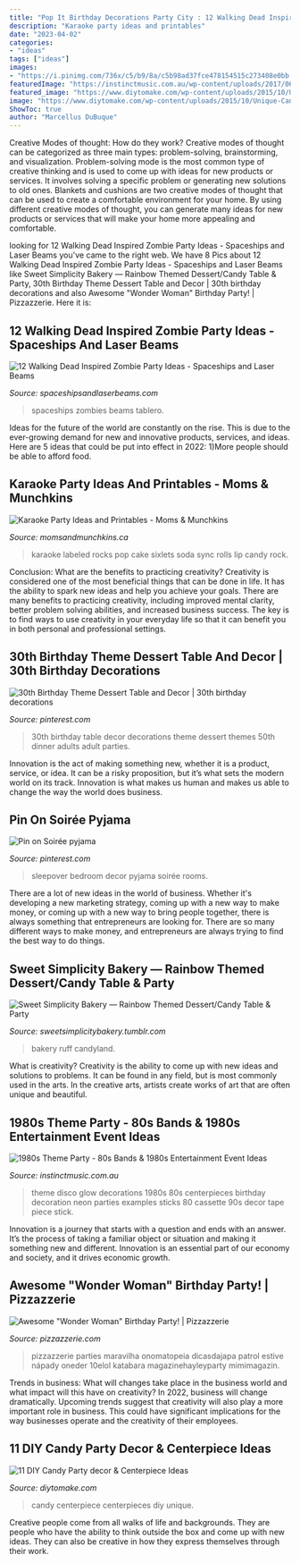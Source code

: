 ```yaml
---
title: "Pop It Birthday Decorations Party City : 12 Walking Dead Inspired Zombie Party Ideas"
description: "Karaoke party ideas and printables"
date: "2023-04-02"
categories:
- "ideas"
tags: ["ideas"]
images:
- "https://i.pinimg.com/736x/c5/b9/8a/c5b98ad37fce478154515c273408e0bb.jpg"
featuredImage: "https://instinctmusic.com.au/wp-content/uploads/2017/06/1980s-centre-piece-cassettes.jpg"
featured_image: "https://www.diytomake.com/wp-content/uploads/2015/10/Unique-Candy-Centerpieces.jpg"
image: "https://www.diytomake.com/wp-content/uploads/2015/10/Unique-Candy-Centerpieces.jpg"
ShowToc: true
author: "Marcellus DuBuque"
---
```



Creative Modes of thought: How do they work?
Creative modes of thought can be categorized as three main types: problem-solving, brainstorming, and visualization. Problem-solving mode is the most common type of creative thinking and is used to come up with ideas for new products or services. It involves solving a specific problem or generating new solutions to old ones.
Blankets and cushions are two creative modes of thought that can be used to create a comfortable environment for your home. By using different creative modes of thought, you can generate many ideas for new products or services that will make your home more appealing and comfortable.

	

		
looking for 12 Walking Dead Inspired Zombie Party Ideas - Spaceships and Laser Beams you've came to the right web. We have 8 Pics about 12 Walking Dead Inspired Zombie Party Ideas - Spaceships and Laser Beams like Sweet Simplicity Bakery — Rainbow Themed Dessert/Candy Table &amp; Party, 30th Birthday Theme Dessert Table and Decor | 30th birthday decorations and also Awesome &quot;Wonder Woman&quot; Birthday Party! | Pizzazzerie. Here it is:
		
    
## 12 Walking Dead Inspired Zombie Party Ideas - Spaceships And Laser Beams

<img loading=lazy src="https://spaceshipsandlaserbeams.com/wp-content/uploads/2015/09/walking-dead-zombie-party-ideas.jpg" onerror="this.onerror=null;this.src='https://tse4.mm.bing.net/th?id=OIP.XUBXeJwFo4yVO8kC4RzrMwHaLH&amp;pid=15.1';" alt="12 Walking Dead Inspired Zombie Party Ideas - Spaceships and Laser Beams">

_Source: spaceshipsandlaserbeams.com_

>spaceships zombies beams tablero. 

	

Ideas for the future of the world are constantly on the rise. This is due to the ever-growing demand for new and innovative products, services, and ideas. Here are 5 ideas that could be put into effect in 2022: 1)More people should be able to afford food. 

    
## Karaoke Party Ideas And Printables - Moms &amp; Munchkins

<img loading=lazy src="https://www.momsandmunchkins.ca/wp-content/uploads/2015/09/karaoke-party-ideas-7.jpg" onerror="this.onerror=null;this.src='https://tse3.mm.bing.net/th?id=OIP.ouEhs3sCO8_yV2U1nSsgGgHaKX&amp;pid=15.1';" alt="Karaoke Party Ideas and Printables - Moms &amp; Munchkins">

_Source: momsandmunchkins.ca_

>karaoke labeled rocks pop cake sixlets soda sync rolls lip candy rock. 

	

Conclusion: What are the benefits to practicing creativity?
Creativity is considered one of the most beneficial things that can be done in life. It has the ability to spark new ideas and help you achieve your goals. There are many benefits to practicing creativity, including improved mental clarity, better problem solving abilities, and increased business success. The key is to find ways to use creativity in your everyday life so that it can benefit you in both personal and professional settings.

    
## 30th Birthday Theme Dessert Table And Decor | 30th Birthday Decorations

<img loading=lazy src="https://i.pinimg.com/736x/b9/ae/85/b9ae850d0c19d7cc502f50bd344e42eb.jpg" onerror="this.onerror=null;this.src='https://tse3.mm.bing.net/th?id=OIP.PAGqEJnTlQDDFhuBVCsa6gHaIS&amp;pid=15.1';" alt="30th Birthday Theme Dessert Table and Decor | 30th birthday decorations">

_Source: pinterest.com_

>30th birthday table decor decorations theme dessert themes 50th dinner adults adult parties. 

	

Innovation is the act of making something new, whether it is a product, service, or idea. It can be a risky proposition, but it’s what sets the modern world on its track. Innovation is what makes us human and makes us able to change the way the world does business.

    
## Pin On Soirée Pyjama

<img loading=lazy src="https://i.pinimg.com/736x/c5/b9/8a/c5b98ad37fce478154515c273408e0bb.jpg" onerror="this.onerror=null;this.src='https://tse1.mm.bing.net/th?id=OIP._4WDK4sG4Pxtb3j69SeElQHaJ3&amp;pid=15.1';" alt="Pin on Soirée pyjama">

_Source: pinterest.com_

>sleepover bedroom decor pyjama soirée rooms. 

	

There are a lot of new ideas in the world of business. Whether it's developing a new marketing strategy, coming up with a new way to make money, or coming up with a new way to bring people together, there is always something that entrepreneurs are looking for. There are so many different ways to make money, and entrepreneurs are always trying to find the best way to do things.

    
## Sweet Simplicity Bakery — Rainbow Themed Dessert/Candy Table &amp; Party

<img loading=lazy src="https://64.media.tumblr.com/bafb43735748aaca41772e6f9895b62e/tumblr_nb6vq75F1K1ty8ibio6_r1_1280.jpg" onerror="this.onerror=null;this.src='https://tse4.mm.bing.net/th?id=OIP.gqSbsBIvpeOIPtMzaJrexwHaLL&amp;pid=15.1';" alt="Sweet Simplicity Bakery — Rainbow Themed Dessert/Candy Table &amp; Party">

_Source: sweetsimplicitybakery.tumblr.com_

>bakery ruff candyland. 

	

What is creativity?
Creativity is the ability to come up with new ideas and solutions to problems. It can be found in any field, but is most commonly used in the arts. In the creative arts, artists create works of art that are often unique and beautiful.

    
## 1980s Theme Party - 80s Bands &amp; 1980s Entertainment Event Ideas

<img loading=lazy src="https://instinctmusic.com.au/wp-content/uploads/2017/06/1980s-centre-piece-cassettes.jpg" onerror="this.onerror=null;this.src='https://tse3.mm.bing.net/th?id=OIP.8kh7wGiDsmgtv9XrFBng1wHaLH&amp;pid=15.1';" alt="1980s Theme Party - 80s Bands &amp; 1980s Entertainment Event Ideas">

_Source: instinctmusic.com.au_

>theme disco glow decorations 1980s 80s centerpieces birthday decoration neon parties examples sticks 80 cassette 90s decor tape piece stick. 

	

Innovation is a journey that starts with a question and ends with an answer. It’s the process of taking a familiar object or situation and making it something new and different. Innovation is an essential part of our economy and society, and it drives economic growth.

    
## Awesome &quot;Wonder Woman&quot; Birthday Party! | Pizzazzerie

<img loading=lazy src="https://pizzazzerie.com/wp-content/uploads/2013/03/wonder-woman-4.jpg" onerror="this.onerror=null;this.src='https://tse2.mm.bing.net/th?id=OIP.gV1QZsmbhwcCMkEe_sAmNQHaHa&amp;pid=15.1';" alt="Awesome &quot;Wonder Woman&quot; Birthday Party! | Pizzazzerie">

_Source: pizzazzerie.com_

>pizzazzerie parties maravilha onomatopeia dicasdajapa patrol estive nápady oneder 10elol katabara magazinehayleyparty mimimagazin. 

	

Trends in business: What will changes take place in the business world and what impact will this have on creativity?
In 2022, business will change dramatically. Upcoming trends suggest that creativity will also play a more important role in business. This could have significant implications for the way businesses operate and the creativity of their employees.

    
## 11 DIY Candy Party Decor &amp; Centerpiece Ideas

<img loading=lazy src="https://www.diytomake.com/wp-content/uploads/2015/10/Unique-Candy-Centerpieces.jpg" onerror="this.onerror=null;this.src='https://tse4.mm.bing.net/th?id=OIP.a5ZahKIFFe-MXjgnQdmZ3gHaE8&amp;pid=15.1';" alt="11 DIY Candy Party decor &amp; Centerpiece Ideas">

_Source: diytomake.com_

>candy centerpiece centerpieces diy unique. 

	

Creative people come from all walks of life and backgrounds. They are people who have the ability to think outside the box and come up with new ideas. They can also be creative in how they express themselves through their work.

